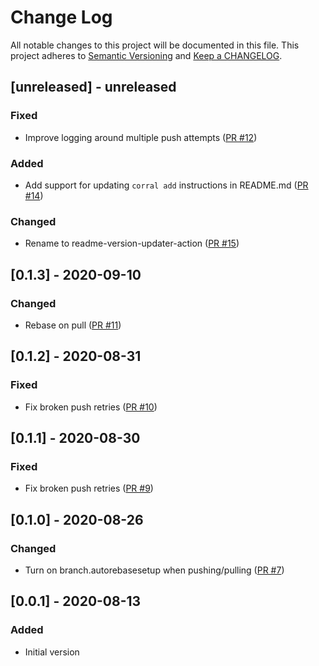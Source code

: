 # Change Log

All notable changes to this project will be documented in this file. This project adheres to [Semantic Versioning](http://semver.org/) and [Keep a CHANGELOG](http://keepachangelog.com/).

## [unreleased] - unreleased

### Fixed

- Improve logging around multiple push attempts ([PR #12](https://github.com/ponylang/action-readme-version-updater/pull/12))

### Added

- Add support for updating `corral add` instructions in README.md ([PR #14](https://github.com/ponylang/action-readme-version-updater/pull/14))

### Changed

- Rename to readme-version-updater-action ([PR #15](https://github.com/ponylang/action-readme-version-updater/pull/15))

## [0.1.3] - 2020-09-10

### Changed

- Rebase on pull ([PR #11](https://github.com/ponylang/action-readme-version-updater/pull/11))

## [0.1.2] - 2020-08-31

### Fixed

- Fix broken push retries ([PR #10](https://github.com/ponylang/action-readme-version-updater/pull/10))

## [0.1.1] - 2020-08-30

### Fixed

- Fix broken push retries ([PR #9](https://github.com/ponylang/action-readme-version-updater/pull/9))

## [0.1.0] - 2020-08-26

### Changed

- Turn on branch.autorebasesetup when pushing/pulling ([PR #7](https://github.com/ponylang/action-readme-version-updater/pull/7))

## [0.0.1] - 2020-08-13

### Added

- Initial version

